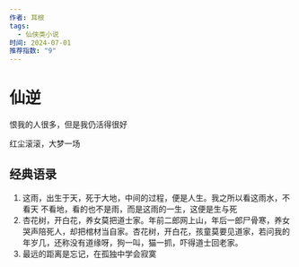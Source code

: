 ```yaml
---
作者: 耳根
tags:
  - 仙侠类小说
时间: 2024-07-01
推荐指数: "9"
---
```


# 仙逆

恨我的人很多，但是我仍活得很好

红尘滚滚，大梦一场

## 经典语录


1. 这雨，出生于天，死于大地，中间的过程，便是人生。我之所以看这雨水，不看天 不看地，看的也不是雨，而是这雨的一生，这便是生与死
2. 杏花树，开白花，养女莫把道士家。年前二郎网上山，年后一郎尸骨寒，养女哭声陪死人，却把棺材当自家。杏花树，开白花，孩童莫要见道家，若问我的年岁几，还称没有道缘呀，狗一叫，猫一抓，吓得道士回老家。
3. 最远的距离是忘记，在孤独中学会寂寞